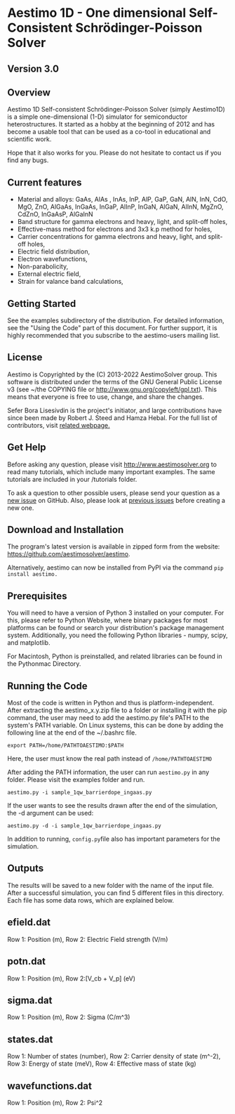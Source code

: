 Aestimo 1D - One dimensional Self-Consistent Schrödinger-Poisson Solver
======================================================
Version 3.0
-------------

Overview
--------

Aestimo 1D Self-consistent Schrödinger-Poisson Solver (simply Aestimo1D) is a simple one-dimensional (1-D) simulator for semiconductor heterostructures. It started as a hobby at the beginning of 2012 and has become a usable tool that can be used as a co-tool in educational and scientific work.

Hope that it also works for you. Please do not hesitate to contact us if you find any bugs.

Current features
----------------

  * Material and alloys: GaAs, AlAs , InAs, InP, AlP, GaP, GaN, AlN, InN, CdO, MgO, ZnO, AlGaAs, InGaAs, InGaP, AlInP, InGaN, AlGaN, AlInN, MgZnO, CdZnO, InGaAsP, AlGaInN
  * Band structure for gamma electrons and heavy, light, and split-off holes,
  * Effective-mass method for electrons and 3x3 k.p method for holes,
  * Carrier concentrations for gamma electrons and heavy, light, and split-off holes,
  * Electric field distribution,
  * Electron wavefunctions,
  * Non-parabolicity,
  * External electric field,
  * Strain for valance band calculations,

Getting Started
---------------

See the examples subdirectory of the distribution. For detailed information, see the "Using the Code" part of this document. For further support, it is highly recommended that you subscribe to the aestimo-users mailing list.

License
-------

Aestimo is Copyrighted by the (C) 2013-2022 AestimoSolver group. This software is distributed under the terms of the GNU General Public License v3 (see ~/the COPYING file or http://www.gnu.org/copyleft/gpl.txt). This means that everyone is free to use, change, and share the changes.

Sefer Bora Lisesivdin is the project's initiator, and large contributions have since been made by Robert J. Steed and Hamza Hebal. For the full list of contributors, visit [related webpage.](https://aestimosolver.github.io/authors.html)

Get Help
--------
Before asking any question, please visit http://www.aestimosolver.org to read many tutorials, which include many important examples. The same tutorials are included in your /tutorials folder.

To ask a question to other possible users, please send your question as a [new issue](https://github.com/aestimosolver/aestimo/issues/new/choose) on GitHub. Also, please look at [previous issues](https://github.com/aestimosolver/aestimo/issues) before creating a new one.

Download and Installation
-------------------------

The program's latest version is available in zipped form from the website: https://github.com/aestimosolver/aestimo.

Alternatively, aestimo can now be installed from PyPI via the command `pip install aestimo.`

Prerequisites
-------------

You will need to have a version of Python 3 installed on your computer. For this, please refer to Python Website, where binary packages for most platforms can be found or search your distribution's package management system. Additionally, you need the following Python libraries - numpy, scipy, and matplotlib.

For Macintosh, Python is preinstalled, and related libraries can be found in the Pythonmac Directory.

Running the Code
----------------
Most of the code is written in Python and thus is platform-independent. After extracting the aestimo_x.y.zip file to a folder or installing it with the pip command, the user may need to add the aestimo.py file's PATH to the system's PATH variable. On Linux systems, this can be done by adding the following line at the end of the ~/.bashrc file.

    export PATH=/home/PATHTOAESTIMO:$PATH
    
Here, the user must know the real path instead of `/home/PATHTOAESTIMO`

After adding the PATH information, the user can run `aestimo.py` in any folder. Please visit the examples folder and run.

    aestimo.py -i sample_1qw_barrierdope_ingaas.py

If the user wants to see the results drawn after the end of the simulation, the -d argument can be used:

    aestimo.py -d -i sample_1qw_barrierdope_ingaas.py

In addition to running, `config.py`file also has important parameters for the simulation.

## Outputs

The results will be saved to a new folder with the name of the input file. After a successful simulation, you can find 5 different files in this directory. Each file has some data rows, which are explained below.

efield.dat
----------

Row 1: Position (m), Row 2: Electric Field strength (V/m)

potn.dat
--------

Row 1: Position (m), Row 2:[V_cb + V_p] (eV)

sigma.dat
---------

Row 1: Position (m), Row 2: Sigma (C/m^3)

states.dat
----------

Row 1: Number of states (number), Row 2: Carrier density of state (m^-2), Row 3: Energy of state (meV), Row 4: Effective mass of state (kg)

wavefunctions.dat
-----------------

Row 1: Position (m), Row 2: Psi^2

